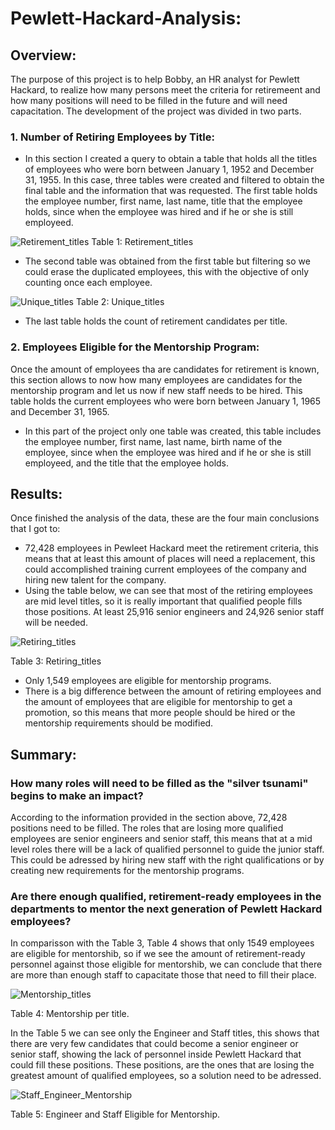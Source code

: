 # Pewlett-Hackard-Analysis: 

## Overview: 

The purpose of this project is to help Bobby, an HR analyst for Pewlett Hackard, to realize how many persons meet the criteria for retiremeent and how many positions will need to be filled in the future and will need capacitation. The development of the project was divided in two parts.

### 1. Number of Retiring Employees by Title:
* In this section I created a query to obtain a table that holds all the titles of employees who were born between January 1, 1952 and December 31, 1955.  In this case, three tables were created and filtered to obtain the final table and the information that was requested. The first table holds the employee   number, first name, last name, title that the employee holds, since when the employee was hired and if he or she is still employeed.
 
![Retirement_titles](https://user-images.githubusercontent.com/93279134/204153204-e39be8dc-95c1-4cd7-9fc9-cda5bb0d652e.png) Table 1: Retirement_titles

* The second table was obtained from the first table but filtering so we could erase the duplicated employees, this with the objective of only counting once each employee. 


![Unique_titles](https://user-images.githubusercontent.com/93279134/204153467-e2bb1261-0c49-4a5f-bc98-bc3bee4ec027.png) Table 2: Unique_titles

* The last table holds the count of retirement candidates per title.

### 2. Employees Eligible for the Mentorship Program:
Once the amount of employees tha are candidates for retirement is known, this section allows to now how many employees are candidates for the mentorship program and let us now if new staff needs to be hired. This table  holds the current employees who were born between January 1, 1965 and December 31, 1965.

* In this part of the project only one table was created, this table  includes the employee number, first name, last name, birth name of the employee, since when the employee was hired and if he or she is still employeed, and the title that the employee holds. 

## Results: 
Once finished the analysis of the data, these are the four main conclusions that I got to:

* 72,428 employees in Pewleet Hackard meet the retirement criteria, this means that at least this amount of places will need a replacement, this could accomplished training current employees of the company and hiring new talent for the company.
* Using the table below, we can see that most of the retiring employees are mid level titles, so it is really important that qualified people fills those positions. At least 25,916 senior engineers and 24,926 senior staff will be needed. 

![Retiring_titles](https://user-images.githubusercontent.com/93279134/204154310-45daf698-af47-4cbb-ad33-10d05ce33c21.png) 

Table 3: Retiring_titles

* Only 1,549 employees are eligible for mentorship programs.
* There is a big difference between the amount of retiring employees and the amount of employees that are eligible for mentorship to get a promotion, so this means that more people should be hired or the mentorship requirements should be modified. 

## Summary:

### How many roles will need to be filled as the "silver tsunami" begins to make an impact?
According to the information provided in the section above, 72,428 positions need to be filled. The roles that are losing more qualified employees are senior engineers and senior staff, this means that at a mid level roles there will be a lack of qualified personnel to guide the junior staff. This could be adressed by hiring new staff with the right qualifications or by creating new requirements for the mentorship programs. 

### Are there enough qualified, retirement-ready employees in the departments to mentor the next generation of Pewlett Hackard employees?
In comparisson with the Table 3, Table 4 shows that only 1549 employees are eligible for mentorshib, so if we see the amount of retirement-ready personnel against those eligible for mentorshib, we can conclude that there are more than enough staff to capacitate those that need to fill their place. 

![Mentorship_titles](https://user-images.githubusercontent.com/93279134/204155194-3ce2a6f9-2fb1-4ab4-8d83-232feb71be29.png) 

Table 4: Mentorship per title.

In the Table 5 we can see only the Engineer and Staff titles, this shows that there are very few candidates that could become a senior engineer or senior staff, showing the lack of personnel inside Pewlett Hackard that could fill these positions. These positions, are the ones that are losing the greatest amount of qualified employees, so a solution need to be adressed. 

![Staff_Engineer_Mentorship](https://user-images.githubusercontent.com/93279134/204155526-4ce7c286-8d4c-4113-8ad9-f454681c60b4.png) 

Table 5: Engineer and Staff Eligible for Mentorship.



